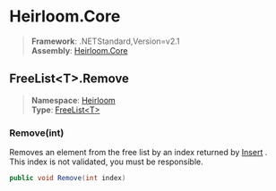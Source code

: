 # Heirloom.Core

> **Framework**: .NETStandard,Version=v2.1  
> **Assembly**: [Heirloom.Core][0]  

## FreeList\<T>.Remove

> **Namespace**: [Heirloom][0]  
> **Type**: [FreeList\<T>][1]  

### Remove(int)

Removes an element from the free list by an index returned by [Insert][2] .   
 This index is not validated, you must be responsible.

```cs
public void Remove(int index)
```

[0]: ../../../Heirloom.Core.md
[1]: ../FreeList[T].md
[2]: Insert.md
